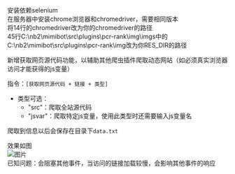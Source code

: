 安装依赖selenium  
在服务器中安装chrome浏览器和chromedriver，需要相同版本  
将14行的chromedriver改为你的chromedriver的路径  
45行C:\\nb2\\mimibot\\src\\plugins\\pcr-rank\\img\\imgs中的C:\\nb2\\mimibot\\src\\plugins\\pcr-rank\\img改为你RES_DIR的路径

新增获取网页源代码功能，以辅助其他爬虫插件爬取动态网站（如必须真实浏览器访问才能获得的js变量）

指令：``[获取网页源代码 + 链接 + 类型]``
- 类型可选：
  - "src"：爬取全站源代码
  - "jsvar"：爬取特定js变量，使用此类型时还需要输入js变量名

爬取到信息以后会保存在目录下``data.txt``

效果如图  
![图片](https://user-images.githubusercontent.com/81564864/134680689-859021d8-b0a0-4985-a930-1bb8f849aeb7.png)  
已知问题：会阻塞其他事件，当访问的链接加载较慢，会影响其他事件的响应  


